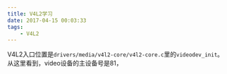 ```yaml
---
title: V4L2学习
date: 2017-04-15 00:03:33
tags:
	- V4L2
---
```

V4L2入口位置是`drivers/media/v4l2-core/v4l2-core.c`里的`videodev_init`。
从这里看到，video设备的主设备号是81，

